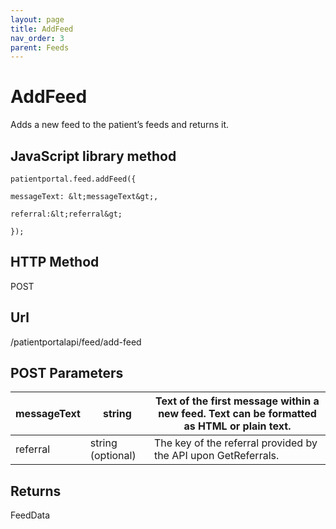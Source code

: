 ```yaml
---
layout: page
title: AddFeed
nav_order: 3
parent: Feeds
---
```


# AddFeed

Adds a new feed to the patient’s feeds and returns it.

## JavaScript library method

```
patientportal.feed.addFeed({

messageText: &lt;messageText&gt;,

referral:&lt;referral&gt;

});
```

## HTTP Method

POST

## ****Url****

/patientportalapi/feed/add-feed

## POST Parameters

| messageText | string | Text of the first message within a new feed. Text can be formatted as HTML or plain text. |
| --- | --- | --- |
| referral | string (optional) | The key of the referral provided by the API upon GetReferrals. |

## Returns

FeedData
